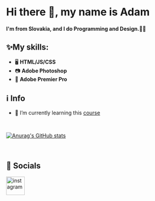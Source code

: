 # Hi there 👋, my name is Adam

#### I'm from Slovakia, and I do Programming and Design.👨‍💻

## ✨My skills:

- 🖥 **HTML/JS/CSS**
- 📷 **Adobe Photoshop**
- 🎥 **Adobe Premier Pro**


## ℹ Info

- 🌱 I’m currently learning this [course](https://www.udemy.com/course/the-web-developer-bootcamp/)

<br>

[![Anurag's GitHub stats](https://github-readme-stats.vercel.app/api?username=aaadamdemian&theme=nord&hide=stars,prs&custom_title=aadamdemian)](https://github.com/anuraghazra/github-readme-stats)

<br>

## 🎉 Socials 
[<img src='https://i.pinimg.com/originals/63/9b/3d/639b3dafb544d6f061fcddd2d6686ddb.png' alt='instagram' height='50'>](https://www.instagram.com/__aamdmn__/)  

